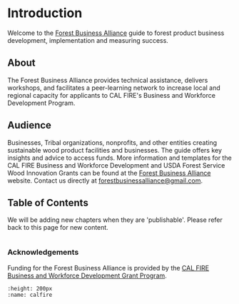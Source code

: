 # Introduction

Welcome to the [Forest Business Alliance](https://www.forestbusinessalliance.org/) guide to forest product business development, implementation and measuring success.

## About

The Forest Business Alliance provides technical assistance, delivers workshops, and facilitates a peer-learning network to increase local and regional capacity for applicants to CAL FIRE's Business and Workforce Development Program.

## Audience
Businesses, Tribal organizations, nonprofits, and other entities creating sustainable wood product facilities and businesses. The guide offers key insights and advice to access funds. More information and templates for the CAL FIRE Business and Workforce Development and USDA Forest Service Wood Innovation Grants can be found at the [Forest Business Alliance](https://www.forestbusinessalliance.org/) website. Contact us directly at [forestbusinessalliance@gmail.com](mailto:'forestbusinessalliance.com').

## Table of Contents
We will be adding new chapters when they are 'publishable'. Please refer back to this page for new content.

```{tableofcontents}
```
### Acknowledgements
Funding for the Forest Business Alliance is provided by the [CAL FIRE Business and Workforce Development Grant Program](https://www.fire.ca.gov/what-we-do/natural-resource-management/environmental-protection-program/wood-products-and-bioenergy).

```{image} /calfire.png
:height: 200px
:name: calfire
```